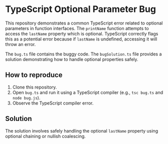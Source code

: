 # TypeScript Optional Parameter Bug

This repository demonstrates a common TypeScript error related to optional parameters in function interfaces.  The `printName` function attempts to access the `lastName` property which is optional. TypeScript correctly flags this as a potential error because if `lastName` is undefined, accessing it will throw an error.

The `bug.ts` file contains the buggy code.  The `bugSolution.ts` file provides a solution demonstrating how to handle optional properties safely.

## How to reproduce

1. Clone this repository.
2. Open `bug.ts` and run it using a TypeScript compiler (e.g., `tsc bug.ts` and `node bug.js`).
3. Observe the TypeScript compiler error.

## Solution

The solution involves safely handling the optional `lastName` property using optional chaining or nullish coalescing.